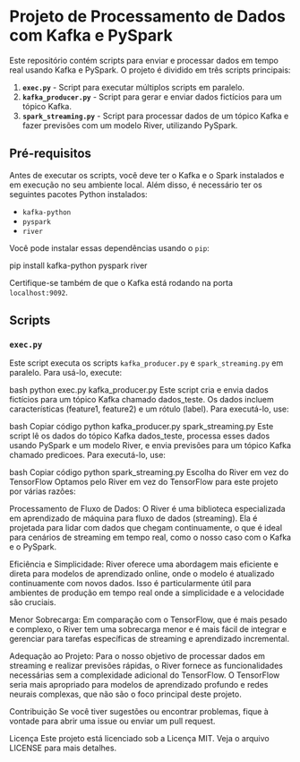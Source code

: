 # Projeto de Processamento de Dados com Kafka e PySpark

Este repositório contém scripts para enviar e processar dados em tempo real usando Kafka e PySpark. O projeto é dividido em três scripts principais:

1. **`exec.py`** - Script para executar múltiplos scripts em paralelo.
2. **`kafka_producer.py`** - Script para gerar e enviar dados fictícios para um tópico Kafka.
3. **`spark_streaming.py`** - Script para processar dados de um tópico Kafka e fazer previsões com um modelo River, utilizando PySpark.

## Pré-requisitos

Antes de executar os scripts, você deve ter o Kafka e o Spark instalados e em execução no seu ambiente local. Além disso, é necessário ter os seguintes pacotes Python instalados:

- `kafka-python`
- `pyspark`
- `river`

Você pode instalar essas dependências usando o `pip`:

pip install kafka-python pyspark river


Certifique-se também de que o Kafka está rodando na porta `localhost:9092`.

## Scripts

### `exec.py`

Este script executa os scripts `kafka_producer.py` e `spark_streaming.py` em paralelo. Para usá-lo, execute:

bash
python exec.py
kafka_producer.py
Este script cria e envia dados fictícios para um tópico Kafka chamado dados_teste. Os dados incluem características (feature1, feature2) e um rótulo (label). Para executá-lo, use:

bash
Copiar código
python kafka_producer.py
spark_streaming.py
Este script lê os dados do tópico Kafka dados_teste, processa esses dados usando PySpark e um modelo River, e envia previsões para um tópico Kafka chamado predicoes. Para executá-lo, use:

bash
Copiar código
python spark_streaming.py
Escolha do River em vez do TensorFlow
Optamos pelo River em vez do TensorFlow para este projeto por várias razões:

Processamento de Fluxo de Dados: O River é uma biblioteca especializada em aprendizado de máquina para fluxo de dados (streaming). Ela é projetada para lidar com dados que chegam continuamente, o que é ideal para cenários de streaming em tempo real, como o nosso caso com o Kafka e o PySpark.

Eficiência e Simplicidade: River oferece uma abordagem mais eficiente e direta para modelos de aprendizado online, onde o modelo é atualizado continuamente com novos dados. Isso é particularmente útil para ambientes de produção em tempo real onde a simplicidade e a velocidade são cruciais.

Menor Sobrecarga: Em comparação com o TensorFlow, que é mais pesado e complexo, o River tem uma sobrecarga menor e é mais fácil de integrar e gerenciar para tarefas específicas de streaming e aprendizado incremental.

Adequação ao Projeto: Para o nosso objetivo de processar dados em streaming e realizar previsões rápidas, o River fornece as funcionalidades necessárias sem a complexidade adicional do TensorFlow. O TensorFlow seria mais apropriado para modelos de aprendizado profundo e redes neurais complexas, que não são o foco principal deste projeto.

Contribuição
Se você tiver sugestões ou encontrar problemas, fique à vontade para abrir uma issue ou enviar um pull request.

Licença
Este projeto está licenciado sob a Licença MIT. Veja o arquivo LICENSE para mais detalhes.
